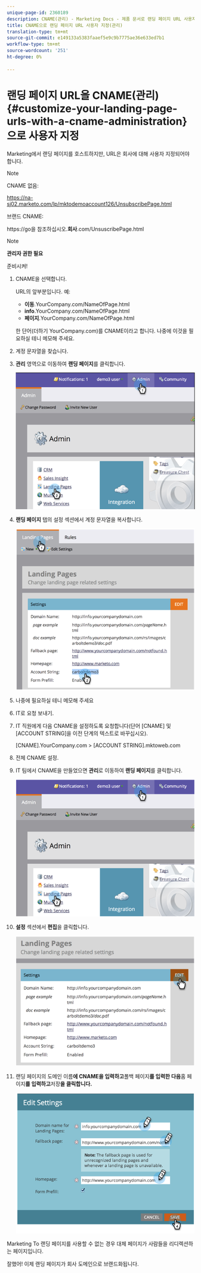 ```yaml
---
unique-page-id: 2360189
description: CNAME(관리) - Marketing Docs - 제품 문서로 랜딩 페이지 URL 사용자 지정
title: CNAME으로 랜딩 페이지 URL 사용자 지정(관리)
translation-type: tm+mt
source-git-commit: e149133a5383faaef5e9c9b7775ae36e633ed7b1
workflow-type: tm+mt
source-wordcount: '251'
ht-degree: 0%

---
```



# 랜딩 페이지 URL을 CNAME(관리) {#customize-your-landing-page-urls-with-a-cname-administration}으로 사용자 지정

Marketing에서 랜딩 페이지를 호스트하지만, URL은 회사에 대해 사용자 지정되어야 합니다.

>[!NOTE]
>
>CNAME 없음:
>
>https://na-sj02.marketo.com/lp/mktodemoaccount126/UnsubscribePage.html
>
>브랜드 CNAME:
>
>https://go을 참조하십시오.**회사**.com/UnsuscribePage.html

>[!NOTE]
>
>**관리자 권한 필요**

준비시켜!

1. CNAME을 선택합니다.

   URL의 앞부분입니다. 예:

   * **이동**.YourCompany.com/NameOfPage.html
   * **info**.YourCompany.com/NameOfPage.html
   * **페이지**.YourCompany.com/NameOfPage.html

   한 단어(더하기 YourCompany.com)를 CNAME이라고 합니다. 나중에 이것을 필요하실 테니 메모해 주세요.

1. 계정 문자열을 찾습니다.

1. **관리** 영역으로 이동하여 **랜딩 페이지**&#x200B;를 클릭합니다.

   ![](assets/image2014-9-16-13-3a9-3a44.png)

1. **랜딩 페이지** 탭의 설정 섹션에서 계정 문자열을 복사합니다.

   ![](assets/image2014-9-16-13-3a9-3a57.png)

1. 나중에 필요하실 테니 메모해 주세요

1. IT로 요청 보내기.

1. IT 직원에게 다음 CNAME을 설정하도록 요청합니다(단어 [CNAME] 및 [ACCOUNT STRING]을 이전 단계의 텍스트로 바꾸십시오).

   [CNAME].YourCompany.com >  [ACCOUNT STRING].mktoweb.com

1. 전체 CNAME 설정.

1. IT 팀에서 CNAME을 만들었으면 **관리**&#x200B;로 이동하여 **랜딩 페이지**&#x200B;를 클릭합니다.

   ![](assets/image2014-9-16-13-3a10-3a14.png)

1. **설정** 섹션에서 **편집**&#x200B;을 클릭합니다.

   ![](assets/image2014-9-16-13-3a10-3a31.png)

1. 랜딩 페이지의 도메인 이름&#x200B;**에 CNAME을 입력하고**&#x200B;폴백 페이지&#x200B;**를 입력한 다음**&#x200B;홈 페이지&#x200B;**를 입력하고**&#x200B;저장&#x200B;**을 클릭합니다.**

   ![](assets/image2014-9-16-13-3a10-3a45.png)

Marketing To 랜딩 페이지를 사용할 수 없는 경우 대체 페이지가 사람들을 리디렉션하는 페이지입니다.

잘했어! 이제 랜딩 페이지가 회사 도메인으로 브랜드화됩니다.
